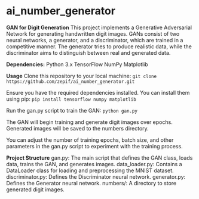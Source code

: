 # ai_number_generator
 
**GAN for Digit Generation**
This project implements a Generative Adversarial Network for generating handwritten digit images. GANs consist of two neural networks, a generator, and a discriminator, which are trained in a competitive manner. The generator tries to produce realistic data, while the discriminator aims to distinguish between real and generated data.

**Dependencies:**
Python 3.x
TensorFlow
NumPy
Matplotlib

**Usage**
Clone this repository to your local machine:
`git clone https://github.com/zepif/ai_number_generator.git`

Ensure you have the required dependencies installed. You can install them using pip:
`pip install tensorflow numpy matplotlib`

Run the gan.py script to train the GAN:
`python gan.py`


The GAN will begin training and generate digit images over epochs. Generated images will be saved to the numbers directory. 

You can adjust the number of training epochs, batch size, and other parameters in the gan.py script to experiment with the training process.

**Project Structure**
gan.py: The main script that defines the GAN class, loads data, trains the GAN, and generates images.
data_loader.py: Contains a DataLoader class for loading and preprocessing the MNIST dataset.
discriminator.py: Defines the Discriminator neural network.
generator.py: Defines the Generator neural network.
numbers/: A directory to store generated digit images.